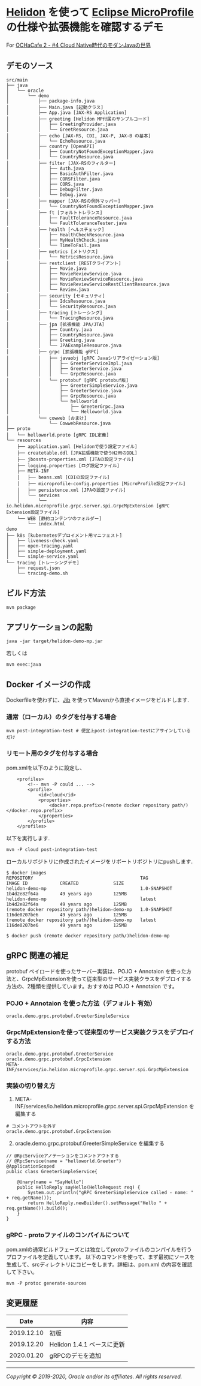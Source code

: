 
# [Helidon](https://helidon.io/) を使って [Eclipse MicroProfile](https://microprofile.io/) の仕様や拡張機能を確認するデモ

For [OCHaCafe 2 - #4 Cloud Native時代のモダンJavaの世界](https://ochacafe.connpass.com/event/155389/)

## デモのソース

```text
src/main
├── java
│   └── oracle
│       └── demo
│           ├── package-info.java
│           ├── Main.java [起動クラス]
│           ├── App.java [JAX-RS Application]
│           ├── greeting [Helidon MP付属のサンプルコード]
│           │   ├── GreetingProvider.java
│           │   └── GreetResource.java
│           ├── echo [JAX-RS, CDI, JAX-P, JAX-B の基本]
│           │   └── EchoResource.java
│           ├── country [OpenAPI]
│           │   ├── CountryNotFoundExceptionMapper.java
│           │   └── CountryResource.java
│           ├── filter [JAX-RSのフィルター]
│           │   ├── Auth.java
│           │   ├── BasicAuthFilter.java
│           │   ├── CORSFilter.java
│           │   ├── CORS.java
│           │   ├── DebugFilter.java
│           │   └── Debug.java
│           ├── mapper [JAX-RSの例外マッパー]
│           │   └── CountryNotFoundExceptionMapper.java
│           ├── ft [フォルトトレランス]
│           │   ├── FaultToleranceResource.java
│           │   └── FaultToleranceTester.java
│           ├── health [ヘルスチェック]
│           │   ├── HealthCheckResource.java
│           │   ├── MyHealthCheck.java
│           │   └── TimeToFail.java
│           ├── metrics [メトリクス]
│           │   └── MetricsResource.java
│           ├── restclient [RESTクライアント]
│           │   ├── Movie.java
│           │   ├── MovieReviewService.java
│           │   ├── MovieReviewServiceResource.java
│           │   ├── MovieReviewServiceRestClientResource.java
│           │   └── Review.java
│           ├── security [セキュリティ]
│           │   ├── IdcsResource.java
│           │   └── SecurityResource.java
│           ├── tracing [トレーシング]
│           │   └── TracingResource.java
│           ├── jpa [拡張機能 JPA/JTA]
│           │   ├── Country.java
│           │   ├── CountryResource.java
│           │   ├── Greeting.java
│           │   └── JPAExampleResource.java
│           ├── grpc [拡張機能 gRPC]
│           │   ├── javaobj [gRPC Javaシリアライゼーション版]
│           │   │   ├── GreeterServiceImpl.java
│           │   │   ├── GreeterService.java
│           │   │   └── GrpcResource.java
│           │   └── protobuf [gRPC protobuf版]
│           │       ├── GreeterSimpleService.java
│           │       ├── GreeterService.java
│           │       ├── GrpcResource.java
│           │       └── helloworld
│           │           ├── GreeterGrpc.java
│           │           └── Helloworld.java
│           └── cowweb [おまけ]
│               └── CowwebResource.java
├── proto
│   └── helloworld.proto [gRPC IDL定義]
└── resources
    ├── application.yaml [Helidonで使う設定ファイル]
    ├── createtable.ddl [JPA拡張機能で使うH2用のDDL]
    ├── jbossts-properties.xml [JTAの設定ファイル]
    ├── logging.properties [ログ設定ファイル]
    ├── META-INF
    │   ├── beans.xml [CDIの設定ファイル]
    │   ├── microprofile-config.properties [MicroProfile設定ファイル]
    │   ├── persistence.xml [JPAの設定ファイル]
    │   └── services
    │       └── io.helidon.microprofile.grpc.server.spi.GrpcMpExtension [gRPC Extension設定ファイル]
    └── WEB [静的コンテンツのフォルダー]
        └── index.html 
demo
├── k8s [kubernetesデプロイメント用マニフェスト]
│   ├── liveness-check.yaml
│   ├── open-tracing.yaml
│   ├── simple-deployment.yaml
│   └── simple-service.yaml
└── tracing [トレーシングデモ]
    ├── request.json
    └── tracing-demo.sh
```

## ビルド方法

```
mvn package
```

## アプリケーションの起動

```
java -jar target/helidon-demo-mp.jar
```
若しくは
```
mvn exec:java
```

## Docker イメージの作成

Dockerfileを使わずに、[Jib](https://github.com/GoogleContainerTools/jib) を使ってMavenから直接イメージをビルドします.

### 通常（ローカル）のタグを付与する場合

```
mvn post-integration-test # 便宜上post-integration-testにアサインしているだけ
```

### リモート用のタグを付与する場合

pom.xmlを以下のように設定し、
```
    <profiles>
        <!-- mvn -P could ... -->
        <profile>
            <id>cloud</id>
            <properties>
                <docker.repo.prefix>(remote docker repository path/)</docker.repo.prefix>
            </properties>
        </profile>
    </profiles>
```
以下を実行します.

```
mvn -P cloud post-integration-test
```

ローカルリポジトリに作成されたイメージをリポートリポジトリにpushします.
```
$ docker images
REPOSITORY                                        TAG                 IMAGE ID            CREATED             SIZE
helidon-demo-mp                                   1.0-SNAPSHOT        1b4d2e82f64a        49 years ago        125MB
helidon-demo-mp                                   latest              1b4d2e82f64a        49 years ago        125MB
(remote docker repository path/)helidon-demo-mp   1.0-SNAPSHOT        116de0207be6        49 years ago        125MB
(remote docker repository path/)helidon-demo-mp   latest              116de0207be6        49 years ago        125MB

$ docker push (remote docker repository path/)helidon-demo-mp
```

## gRPC 関連の補足

protobuf ペイロードを使ったサーバー実装は、POJO + Annotaion を使った方法と、GrpcMpExtensionを使って従来型のサービス実装クラスをデプロイする方法の、2種類を提供しています。おすすめは POJO + Annotaion です。

### POJO + Annotaion を使った方法（デフォルト 有効）

```
oracle.demo.grpc.protobuf.GreeterSimpleService
```

### GrpcMpExtensionを使って従来型のサービス実装クラスをデプロイする方法

```
oracle.demo.grpc.protobuf.GreeterService
oracle.demo.grpc.protobuf.GrpcExtension
META-INF/services/io.helidon.microprofile.grpc.server.spi.GrpcMpExtension
```

### 実装の切り替え方

1. META-INF/services/io.helidon.microprofile.grpc.server.spi.GrpcMpExtension を編集する
```
# コメントアウトを外す
oracle.demo.grpc.protobuf.GrpcExtension
```

2. oracle.demo.grpc.protobuf.GreeterSimpleService を編集する
```
// @RpcServiceアノテーションをコメントアウトする
// @RpcService(name = "helloworld.Greeter")
@ApplicationScoped
public class GreeterSimpleService{

    @Unary(name = "SayHello")
    public HelloReply sayHello(HelloRequest req) {
        System.out.println("gRPC GreeterSimpleService called - name: " + req.getName());
        return HelloReply.newBuilder().setMessage("Hello " + req.getName()).build();
    }
}
```

### gRPC - protoファイルのコンパイルについて

pom.xmlの通常ビルドフェーズとは独立してprotoファイルのコンパイルを行うプロファイルを定義しています。
以下のコマンドを使って、まず最初にソースを生成して、srcディレクトリにコピーをします。詳細は、pom.xml の内容を確認して下さい。

```
mvn -P protoc generate-sources
```

## 変更履歴

|Date      | 内容 |
|----------|--------------------------------------|
|2019.12.10| 初版 |
|2019.12.20| Helidon 1.4.1 ベースに更新 |
|2020.01.20| gRPCのデモを追加 |

---
_Copyright © 2019-2020, Oracle and/or its affiliates. All rights reserved._


